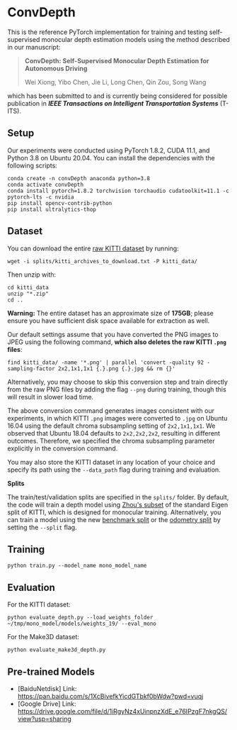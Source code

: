 # ConvDepth

This is the reference PyTorch implementation for training and testing self-supervised monocular depth estimation models using the method described in our manuscript:

> **ConvDepth: Self-Supervised Monocular Depth Estimation for Autonomous Driving**
> 
> Wei Xiong, Yibo Chen, Jie Li, Long Chen, Qin Zou, Song Wang

which has been submitted to and is currently being considered for possible publication in **_IEEE Transactions on Intelligent Transportation Systems_** (T-ITS).

## Setup

Our experiments were conducted using PyTorch 1.8.2, CUDA 11.1, and Python 3.8 on Ubuntu 20.04. You can install the dependencies with the following scripts:

```shell
conda create -n convDepth anaconda python=3.8
conda activate convDepth
conda install pytorch=1.8.2 torchvision torchaudio cudatoolkit=11.1 -c pytorch-lts -c nvidia
pip install opencv-contrib-python
pip install ultralytics-thop
```

## Dataset

You can download the entire [raw KITTI dataset](http://www.cvlibs.net/datasets/kitti/raw_data.php) by running:

```shell
wget -i splits/kitti_archives_to_download.txt -P kitti_data/
```

Then unzip with:

```shell
cd kitti_data
unzip "*.zip"
cd ..
```

**Warning:** The entire dataset has an approximate size of **175GB**; please ensure you have sufficient disk space available for extraction as well.

Our default settings assume that you have converted the PNG images to JPEG using the following command, **which also deletes the raw KITTI `.png` files**:

```shell
find kitti_data/ -name '*.png' | parallel 'convert -quality 92 -sampling-factor 2x2,1x1,1x1 {.}.png {.}.jpg && rm {}'
```

Alternatively, you may choose to skip this conversion step and train directly from the raw PNG files by adding the flag `--png` during training, though this will result in slower load time.

The above conversion command generates images consistent with our experiments, in which KITTI `.png` images were converted to `.jpg` on Ubuntu 16.04 using the default chroma subsampling setting of `2x2,1x1,1x1`. We observed that Ubuntu 18.04 defaults to `2x2,2x2,2x2`, resulting in different outcomes. Therefore, we specified the chroma subsampling parameter explicitly in the conversion command.

You may also store the KITTI dataset in any location of your choice and specify its path using the `--data_path` flag during training and evaluation.

**Splits**

The train/test/validation splits are specified in the `splits/` folder. By default, the code will train a depth model using [Zhou's subset](https://github.com/tinghuiz/SfMLearner) of the standard Eigen split of KITTI, which is designed for monocular training. Alternatively, you can train a model using the new [benchmark split](http://www.cvlibs.net/datasets/kitti/eval_depth.php?benchmark=depth_prediction) or the [odometry split](http://www.cvlibs.net/datasets/kitti/eval_odometry.php) by setting the `--split` flag.

## Training

```shell
python train.py --model_name mono_model_name
```

## Evaluation

For the KITTI dataset:

```shell
python evaluate_depth.py --load_weights_folder ~/tmp/mono_model/models/weights_19/ --eval_mono
```

For the Make3D dataset:

```shell
python evaluate_make3d_depth.py
```

## Pre-trained Models

- [BaiduNetdisk] Link: https://pan.baidu.com/s/1XcBivefkYicdGTbkf0bWdw?pwd=vuqj
- [Google Drive] Link: https://drive.google.com/file/d/1iRgyNz4xUinpnzXdE_e76IPzgF7nkgQS/view?usp=sharing
